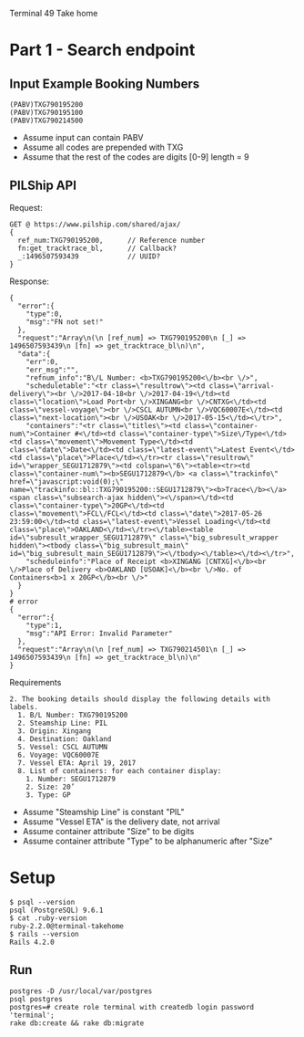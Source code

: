 Terminal 49 Take home

# Part 1 - Search endpoint

## Input Example Booking Numbers
````
(PABV)TXG790195200
(PABV)TXG790195100
(PABV)TXG790214500
````
- Assume input can contain PABV
- Assume all codes are prepended with TXG
- Assume that the rest of the codes are digits [0-9] length = 9

## PILShip API
Request:
````
GET @ https://www.pilship.com/shared/ajax/
{
  ref_num:TXG790195200,      // Reference number
  fn:get_tracktrace_bl,      // Callback?
  _:1496507593439            // UUID?
}
````
Response:
````
{
  "error":{
    "type":0,
    "msg":"FN not set!"
  },
  "request":"Array\n(\n [ref_num] => TXG790195200\n [_] => 1496507593439\n [fn] => get_tracktrace_bl\n)\n",
  "data":{
    "err":0,
    "err_msg":"",
    "refnum_info":"B\/L Number: <b>TXG790195200<\/b><br \/>",
    "scheduletable":"<tr class=\"resultrow\"><td class=\"arrival-delivery\"><br \/>2017-04-18<br \/>2017-04-19<\/td><td class=\"location\">Load Port<br \/>XINGANG<br \/>CNTXG<\/td><td class=\"vessel-voyage\"><br \/>CSCL AUTUMN<br \/>VQC60007E<\/td><td class=\"next-location\"><br \/>USOAK<br \/>2017-05-15<\/td><\/tr>",
    "containers":"<tr class=\"titles\"><td class=\"container-num\">Container #<\/td><td class=\"container-type\">Size\/Type<\/td><td class=\"movement\">Movement Type<\/td><td class=\"date\">Date<\/td><td class=\"latest-event\">Latest Event<\/td><td class=\"place\">Place<\/td><\/tr><tr class=\"resultrow\" id=\"wrapper_SEGU1712879\"><td colspan=\"6\"><table><tr><td class=\"container-num\"><b>SEGU1712879<\/b> <a class=\"trackinfo\" href=\"javascript:void(0);\" name=\"trackinfo::bl::TXG790195200::SEGU1712879\"><b>Trace<\/b><\/a> <span class=\"subsearch-ajax hidden\"><\/span><\/td><td class=\"container-type\">20GP<\/td><td class=\"movement\">FCL\/FCL<\/td><td class=\"date\">2017-05-26 23:59:00<\/td><td class=\"latest-event\">Vessel Loading<\/td><td class=\"place\">OAKLAND<\/td><\/tr><\/table><table id=\"subresult_wrapper_SEGU1712879\" class=\"big_subresult_wrapper hidden\"><tbody class=\"big_subresult_main\" id=\"big_subresult_main_SEGU1712879\"><\/tbody><\/table><\/td><\/tr>",
    "scheduleinfo":"Place of Receipt <b>XINGANG [CNTXG]<\/b><br \/>Place of Delivery <b>OAKLAND [USOAK]<\/b><br \/>No. of Containers<b>1 x 20GP<\/b><br \/>"
  }
}
# error
{
  "error":{
    "type":1,
    "msg":"API Error: Invalid Parameter"
  },
  "request":"Array\n(\n [ref_num] => TXG790214501\n [_] => 1496507593439\n [fn] => get_tracktrace_bl\n)\n"
}
````
Requirements
````
2. The booking details should display the following details with labels.
  1. B/L Number: TXG790195200
  2. Steamship Line: PIL
  3. Origin: Xingang
  4. Destination: Oakland
  5. Vessel: CSCL AUTUMN
  6. Voyage: VQC60007E
  7. Vessel ETA: April 19, 2017
  8. List of containers: for each container display:
    1. Number: SEGU1712879
    2. Size: 20’
    3. Type: GP
````
- Assume "Steamship Line" is constant "PIL"
- Assume "Vessel ETA" is the delivery date, not arrival
- Assume container attribute "Size" to be digits
- Assume container attribute "Type" to be alphanumeric after "Size"



# Setup
````
$ psql --version
psql (PostgreSQL) 9.6.1
$ cat .ruby-version
ruby-2.2.0@terminal-takehome
$ rails --version
Rails 4.2.0
````

## Run
````
postgres -D /usr/local/var/postgres
psql postgres
postgres=# create role terminal with createdb login password 'terminal';
rake db:create && rake db:migrate
````
